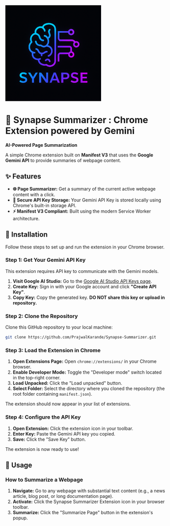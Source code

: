 <img src="icon.png" width="300" height="300" alt="Alt Text">

# 🌟 Synapse Summarizer : Chrome Extension powered by Gemini

**AI-Powered Page Summarization**

A simple Chrome extension built on **Manifest V3** that uses the **Google Gemini API** to provide summaries of webpage content.

## ✨ Features

* **🌐 Page Summarizer:** Get a summary of the current active webpage content with a click.
* **🔑 Secure API Key Storage:** Your Gemini API Key is stored locally using Chrome's built-in storage API.
* **⚡ Manifest V3 Compliant:** Built using the modern Service Worker architecture.

## 🚀 Installation

Follow these steps to set up and run the extension in your Chrome browser.

### Step 1: Get Your Gemini API Key

This extension requires API key to communicate with the Gemini models.

1.  **Visit Google AI Studio:** Go to the [Google AI Studio API Keys page](https://ai.google.dev/gemini-api/docs/api-key).
2.  **Create Key:** Sign in with your Google account and click **"Create API Key"**.
3.  **Copy Key:** Copy the generated key. **DO NOT share this key or upload in repository.**

### Step 2: Clone the Repository

Clone this GitHub repository to your local machine:

```bash
git clone https://github.com/PrajwalKarande/Synapse-Summarizer.git

```


### Step 3: Load the Extension in Chrome

1.  **Open Extensions Page:** Open `chrome://extensions/` in your Chrome browser.
2.  **Enable Developer Mode:** Toggle the "Developer mode" switch located in the top-right corner.
3.  **Load Unpacked:** Click the "Load unpacked" button.
4.  **Select Folder:** Select the directory where you cloned the repository (the root folder containing `manifest.json`).

The extension should now appear in your list of extensions.

### Step 4: Configure the API Key

1.  **Open Extension:** Click the extension icon in your toolbar.
2.  **Enter Key:** Paste the Gemini API key you copied.
3.  **Save:** Click the "Save Key" button.

The extension is now ready to use!

## 📖 Usage

### How to Summarize a Webpage

1.  **Navigate:** Go to any webpage with substantial text content (e.g., a news article, blog post, or long documentation page).
2.  **Activate:** Click the Synapse Summarizer Extension icon in your browser toolbar.
3.  **Summarize:** Click the "Summarize Page" button in the extension's popup.
